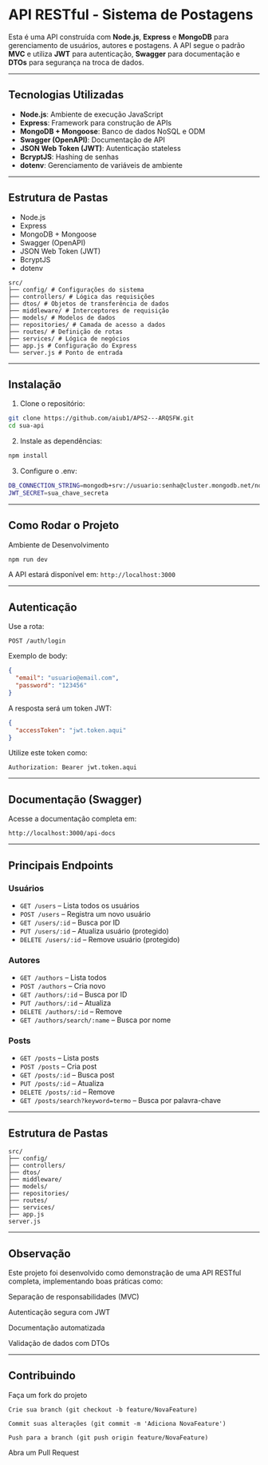 # API RESTful - Sistema de Postagens

Esta é uma API construída com **Node.js**, **Express** e **MongoDB** para gerenciamento de usuários, autores e postagens. A API segue o padrão **MVC** e utiliza **JWT** para autenticação, **Swagger** para documentação e **DTOs** para segurança na troca de dados.

---

## Tecnologias Utilizadas

- **Node.js**: Ambiente de execução JavaScript
- **Express**: Framework para construção de APIs
- **MongoDB + Mongoose**: Banco de dados NoSQL e ODM
- **Swagger (OpenAPI)**: Documentação de API
- **JSON Web Token (JWT)**: Autenticação stateless
- **BcryptJS**: Hashing de senhas
- **dotenv**: Gerenciamento de variáveis de ambiente

---

## Estrutura de Pastas

- Node.js
- Express
- MongoDB + Mongoose
- Swagger (OpenAPI)
- JSON Web Token (JWT)
- BcryptJS
- dotenv

```
src/
├── config/ # Configurações do sistema
├── controllers/ # Lógica das requisições
├── dtos/ # Objetos de transferência de dados
├── middleware/ # Interceptores de requisição
├── models/ # Modelos de dados
├── repositories/ # Camada de acesso a dados
├── routes/ # Definição de rotas
├── services/ # Lógica de negócios
├── app.js # Configuração do Express
└── server.js # Ponto de entrada
```

---

## Instalação

1. Clone o repositório:
```bash
git clone https://github.com/aiub1/APS2---ARQSFW.git
cd sua-api
```

2. Instale as dependências:
```bash
npm install
```

3. Configure o .env:
```bash
DB_CONNECTION_STRING=mongodb+srv://usuario:senha@cluster.mongodb.net/nomedobanco
JWT_SECRET=sua_chave_secreta
```
---

## Como Rodar o Projeto

Ambiente de Desenvolvimento
```bash
npm run dev
```

A API estará disponível em: `http://localhost:3000`

---

## Autenticação

Use a rota:

```http
POST /auth/login
```

Exemplo de body:
```json
{
  "email": "usuario@email.com",
  "password": "123456"
}
```

A resposta será um token JWT:

```json
{
  "accessToken": "jwt.token.aqui"
}
```

Utilize este token como:

```
Authorization: Bearer jwt.token.aqui
```

---

## Documentação (Swagger)

Acesse a documentação completa em:

```
http://localhost:3000/api-docs
```

---

## Principais Endpoints

### Usuários
- `GET /users` – Lista todos os usuários
- `POST /users` – Registra um novo usuário
- `GET /users/:id` – Busca por ID
- `PUT /users/:id` – Atualiza usuário (protegido)
- `DELETE /users/:id` – Remove usuário (protegido)

### Autores
- `GET /authors` – Lista todos
- `POST /authors` – Cria novo
- `GET /authors/:id` – Busca por ID
- `PUT /authors/:id` – Atualiza
- `DELETE /authors/:id` – Remove
- `GET /authors/search/:name` – Busca por nome

### Posts
- `GET /posts` – Lista posts
- `POST /posts` – Cria post
- `GET /posts/:id` – Busca post
- `PUT /posts/:id` – Atualiza
- `DELETE /posts/:id` – Remove
- `GET /posts/search?keyword=termo` – Busca por palavra-chave

---

## Estrutura de Pastas

```
src/
├── config/
├── controllers/
├── dtos/
├── middleware/
├── models/
├── repositories/
├── routes/
├── services/
├── app.js
server.js
```

---

## Observação
Este projeto foi desenvolvido como demonstração de uma API RESTful completa, implementando boas práticas como:

Separação de responsabilidades (MVC)

Autenticação segura com JWT

Documentação automatizada

Validação de dados com DTOs

---

## Contribuindo

Faça um fork do projeto

```
Crie sua branch (git checkout -b feature/NovaFeature)

Commit suas alterações (git commit -m 'Adiciona NovaFeature')

Push para a branch (git push origin feature/NovaFeature)
```

Abra um Pull Request
